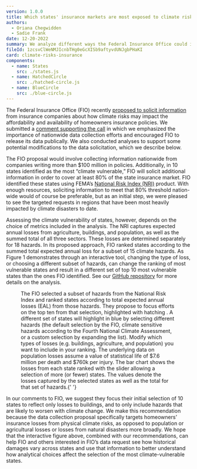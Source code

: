 ```yaml
---
version: 1.0.0
title: Which states' insurance markets are most exposed to climate risks?
authors:
  - Oriana Chegwidden
  - Sadie Frank
date: 12-20-2022
summary: We analyze different ways the Federal Insurance Office could identify the most climate-vulnerable states.
fileId: 1zcsvClWeNMJIcnbTHg0eGcXISb9aftyvdUNJgbPHaKI
card: climate-risks-insurance
components:
  - name: States
    src: ./states.js
  - name: HatchedCircle
    src: ./hatched-circle.js
  - name: BlueCircle
    src: ./blue-circle.js
---
```


The Federal Insurance Office (FIO) recently [proposed to solicit information](https://www.govinfo.gov/content/pkg/FR-2022-10-21/pdf/2022-22880.pdf) from insurance companies about how climate risks may impact the affordability and availability of homeowners insurance policies. We submitted a [comment supporting the call](https://files.carbonplan.org/FIO-Climate-Related-Financial-Risk-12-20-2022.pdf) in which we emphasized the importance of nationwide data collection efforts and encouraged FIO to release its data publically. We also conducted analyses to support some potential modifications to the data solicitation, which we describe below.

The FIO proposal would involve collecting information nationwide from companies writing more than $100 million in policies. Additionally, in 10 states identified as the most “climate vulnerable,” FIO will solicit additional information in order to cover at least 80% of the state insurance market. FIO identified these states using FEMA’s [National Risk Index (NRI)](https://hazards.fema.gov/nri/) product. With enough resources, soliciting information to meet that 80% threshold nation-wide would of course be preferable, but as an initial step, we were pleased to see the targeted requests in regions that have been most heavily impacted by climate disasters to date.

Assessing the climate vulnerability of states, however, depends on the choice of metrics included in the analysis. The NRI captures expected annual losses from agriculture, buildings, and population, as well as the summed total of all three sectors. These losses are determined separately for 18 hazards. In its proposed approach, FIO ranked states according to the summed total expected annual loss for a subset of 15 climate hazards. As Figure 1 demonstrates through an interactive tool, changing the type of loss, or choosing a different subset of hazards, can change the ranking of most vulnerable states and result in a different set of top 10 most vulnerable states than the ones FIO identified. See our [GitHub repository](https://github.com/carbonplan/climate-risks-insurance) for more details on the analysis.

<Figure>
  <States />
  <FigureCaption number={1}>
    The FIO selected a subset of hazards from the National Risk Index and ranked
    states according to total expected annual losses (EAL) from those hazards.
    They propose to focus efforts on the top ten from that selection,
    highlighted with hatching <HatchedCircle />. A different set of states will
    highlight in blue <BlueCircle /> by selecting different hazards (the default
    selection by the FIO, climate sensitive hazards according to the Fourth
    National Climate Assessment, or a custom selection by expanding the list).
    Modify which types of losses (e.g. buildings, agriculture, and population)
    you want to include in your ranking. The underlying data on population
    losses assume a value of statistical life of $7.6 million per death and
    $760k per injury. The bar chart shows the losses from each state ranked with
    the slider allowing a selection of more (or fewer) states. The values denote
    the losses captured by the selected states as well as the total for that set
    of hazards.{' '}
  </FigureCaption>
</Figure>

In our comments to FIO, we suggest they focus their initial selection of 10 states to reflect only losses to buildings, and to only include hazards that are likely to worsen with climate change. We make this recommendation because the data collection proposal specifically targets homeowners’ insurance losses from physical climate risks, as opposed to population or agricultural losses or losses from natural disasters more broadly. We hope that the interactive figure above, combined with our recommendations, can help FIO and others interested in FIO’s data request see how historical damages vary across states and use that information to better understand how analytical choices affect the selection of the most climate-vulnerable states.
